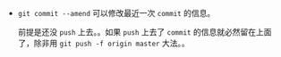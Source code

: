 + `git commit --amend` 可以修改最近一次 `commit` 的信息。

  前提是还没 `push` 上去。。如果 `push` 上去了 `commit` 的信息就必然留在上面了，除非用 `git push -f origin master` 大法。。